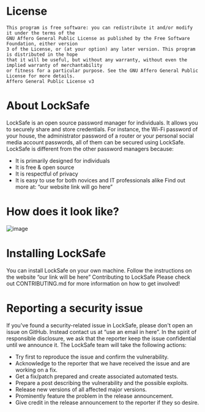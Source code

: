 # License
```
This program is free software: you can redistribute it and/or modify it under the terms of the
GNU Affero General Public License as published by the Free Software Foundation, either version
3 of the License, or (at your option) any later version. This program is distributed in the hope
that it will be useful, but without any warranty, without even the implied warranty of merchantability
or fitness for a particular purpose. See the GNU Affero General Public License for more details.
Affero General Public License v3
```

# About LockSafe
LockSafe is an open source password manager for individuals. It allows you to securely share and store credentials. For instance, the Wi-Fi password of your house, the administrator password of a router or your personal social media account passwords, all of them can be secured using LockSafe.
LockSafe is different from the other password managers because:
* It is primarily designed for individuals
* It is free & open source
* It is respectful of privacy
* It is easy to use for both novices and IT professionals alike
Find out more at: “our website link will go here” 

# How does it look like?
 ![image](https://user-images.githubusercontent.com/48395721/111170060-72f4c100-859b-11eb-862b-bf1e377a12ef.png)

# Installing LockSafe
You can install LockSafe on your own machine. Follow the instructions on the website “our link will be here” 
Contributing to LockSafe
Please check out CONTRIBUTING.md for more information on how to get involved!

# Reporting a security issue
If you've found a security-related issue in LockSafe, please don't open an issue on GitHub. Instead contact us at “use an email in here”. In the spirit of responsible disclosure, we ask that the reporter keep the issue confidential until we announce it.
The LockSafe team will take the following actions:
* Try first to reproduce the issue and confirm the vulnerability.
* Acknowledge to the reporter that we have received the issue and are working on a fix.
* Get a fix/patch prepared and create associated automated tests.
* Prepare a post describing the vulnerability and the possible exploits.
* Release new versions of all affected major versions.
* Prominently feature the problem in the release announcement.
* Give credit in the release announcement to the reporter if they so desire.




